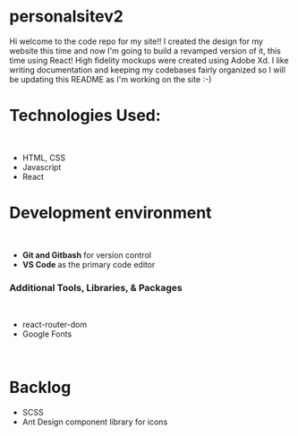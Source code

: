 # personalsitev2
Hi welcome to the code repo for my site!! 
I created the design for my website this time and now I'm going to build a revamped version of it, this time using React! High fidelity mockups were created using Adobe Xd. I like writing documentation and keeping my codebases fairly organized so I will be updating this README as I'm working on the site :-) 


<h1> Technologies Used: </h1>
<br/>
<ul>
  <li> HTML, CSS </li>
  <li> Javascript </li>
  <li> React </h1> 
  </ul>


<h1> Development environment </h1>
<br/>
<ul>
  <li>
    <b> Git and Gitbash</b> for version control
  </li>
  <li>
    <b> VS Code </b> as the primary code editor
  </li> 
  </ul>

<h3> Additional Tools, Libraries, & Packages </h3>
<br/>
<ul>
  <li>
    react-router-dom
  </li>

  <li>
    Google Fonts
  </li>
  </ul>
  
<br/>
<h1> Backlog </h1>
<ul>
  <li> SCSS </li>
  <li> Ant Design component library for icons </li>
  </ul>
